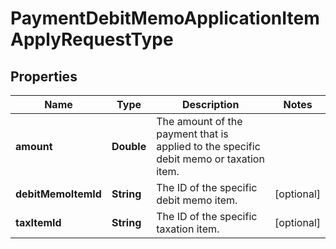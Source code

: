

# PaymentDebitMemoApplicationItemApplyRequestType


## Properties

| Name | Type | Description | Notes |
|------------ | ------------- | ------------- | -------------|
|**amount** | **Double** | The amount of the payment that is applied to the specific debit memo or taxation item.  |  |
|**debitMemoItemId** | **String** | The ID of the specific debit memo item.  |  [optional] |
|**taxItemId** | **String** | The ID of the specific taxation item.  |  [optional] |



